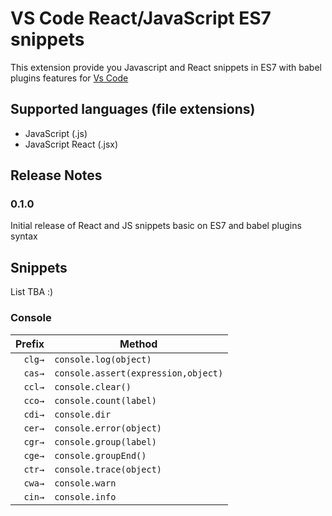# VS Code React/JavaScript ES7 snippets

This extension provide you Javascript and React snippets in ES7 with babel plugins features for [Vs Code](https://code.visualstudio.com/)

## Supported languages (file extensions)
* JavaScript (.js)
* JavaScript React (.jsx)

## Release Notes

### 0.1.0

Initial release of React and JS snippets basic on ES7 and babel plugins syntax

## Snippets

List TBA :)

### Console
|Prefix|Method|
|-------:|-------|
|`clg→`|`console.log(object)`|
|`cas→`|`console.assert(expression,object)`|
|`ccl→`|`console.clear()`|
|`cco→`|`console.count(label)`|
|`cdi→`|`console.dir`|
|`cer→`|`console.error(object)`|
|`cgr→`|`console.group(label)`|
|`cge→`|`console.groupEnd()`|
|`ctr→`|`console.trace(object)`|
|`cwa→`|`console.warn`|
|`cin→`|`console.info`|
